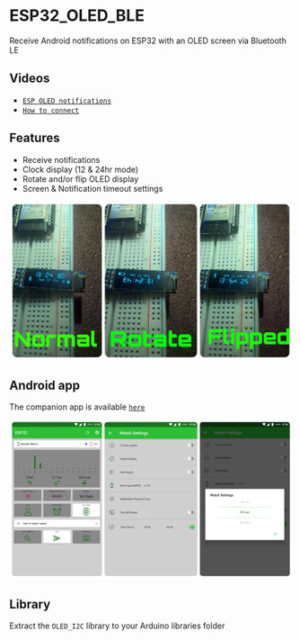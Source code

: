 # ESP32_OLED_BLE
Receive Android notifications on ESP32 with an OLED screen via Bluetooth LE

## Videos

+ [`ESP OLED notifications`](https://youtu.be/205QgAjmryA)
+ [`How to connect`](https://youtu.be/4o1O2qxbPlw)

## Features
+ Receive notifications
+ Clock display (12 & 24hr mode)
+ Rotate and/or flip OLED display
+ Screen & Notification timeout settings

![1](image1.jpg?raw=true "1")

## Android app

The companion app is available [`here`](https://github.com/fbiego/DT78-App-Android)


![2](image2.jpg?raw=true "2")


## Library

Extract the `OLED_I2C` library to your Arduino libraries folder


